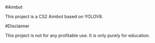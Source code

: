 #Aimbot

This project is a CS2 Aimbot based on YOLOV8.

#Disclaimer

This project is not for any profitable use. It is only purely for education.